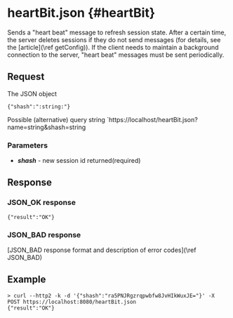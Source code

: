 heartBit.json {#heartBit}
==========

Sends a "heart beat" message to refresh session state. After a certain time, the server deletes sessions if they do not send messages (for details, see the [article](\ref getConfig)). If the client needs to maintain a background connection to the server, "heart beat" messages must be sent periodically. 

Request
------------

The JSON object

~~~~~~~~~~~~~{.java}
{"shash":":string:"}
~~~~~~~~~~~~~

Possible (alternative) query string
`https://localhost/heartBit.json?name=string&shash=string

<h3>Parameters</h3>

* _**shash**_ - new session id returned(required)

Response
------------

<h3>JSON_OK response</h3>

~~~~~~~~~~~~~{.java}
{"result":"OK"}
~~~~~~~~~~~~~

<h3>JSON_BAD response</h3>
[JSON_BAD response format and description of error codes](\ref JSON_BAD) 

Example
------------
```
> curl --http2 -k -d '{"shash":"ra5PNJRgzrqpwbfw8JvHIkWuxJE="}' -X POST https://localhost:8080/heartBit.json
{"result":"OK"}
```
